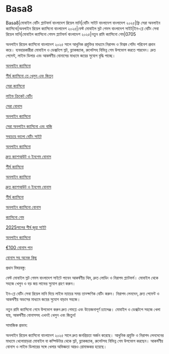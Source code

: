 # Basa8
Basa8|মোবাইল বেটিং প্ল্যাটফর্ম বাংলাদেশ রিয়েল মানি|বেটিং সাইট বাংলাদেশ বাংলাদেশ ২০২৫|ফ্রি সেরা অনলাইন ক্যাসিনো|অনলাইন রিয়েল ক্যাসিনো বাংলাদেশ ২০২৫|বেস্ট মোবাইল স্লট গেমস বাংলাদেশ সাইট|ইন-প্লে বেটিং সেবা রিয়েল মানি|মোবাইল ক্যাসিনো গেমস প্ল্যাটফর্ম বাংলাদেশ ২০২৫|নতুন রামি ক্যাসিনো গেম|0705

অনলাইন রিয়েল ক্যাসিনো বাংলাদেশ ২০২৫ সালে আধুনিক প্রযুক্তির মাধ্যমে নিরাপদ ও বিশ্বস্ত গেমিং পরিবেশ প্রদান করে। ব্যবহারকারীরা মোবাইল ও ডেক্সটপে স্লট, ব্ল্যাকজ্যাক, রুলেটসহ বিভিন্ন গেম উপভোগ করতে পারবেন। দ্রুত পেমেন্ট, লাইভ ডিলার এবং আকর্ষণীয় বোনাসের মাধ্যমে জয়ের সুযোগ বৃদ্ধি পাচ্ছে।

<a href="https://basa8vip.net/">অনলাইন ক্যাসিনো</a>

<a href="https://basa8us.net/">শীর্ষ ক্যাসিনো তে খেলুন এবং জিতুন</a>

<a href="https://basa8vip.com/">সেরা ক্যাসিনো</a>

<a href="https://basa8uk.com/">লাইভ ক্রিকেট বেটিং</a>

<a href="https://basa8uk.net/">সেরা বোনাস</a>

<a href="https://basa8hub.com/">অনলাইন ক্যাসিনো</a>

<a href="https://basa8hub.net/">সেরা অনলাইন ক্যাসিনো এবং বাজি</a>

<a href="https://basa8us.com/">সবচেয়ে ভালো বেটিং সাইট</a>

<a href="https://basa8sx.com/">অনলাইন ক্যাসিনো</a>

<a href="https://basa8sx.net/">দ্রুত ক্যাশআউট ও ইনগেম বোনাস</a>

<a href="https://basa8wap.net/">শীর্ষ ক্যাসিনো</a>

<a href="https://basa8sx.com/">অনলাইন ক্যাসিনো</a>

<a href="https://basa8sx.net/">দ্রুত ক্যাশআউট ও ইনগেম বোনাস</a>

<a href="https://basa8wap.net/">শীর্ষ ক্যাসিনো</a>

<a href="https://basa8wap.com/">অনলাইন ক্যাসিনো বোনাস</a>

<a href="https://basa8pc.com/">ক্যাসিনো গেম</a>

<a href="https://basa8now.com/">2025সালের শীর্ষ জুয়া সাইট</a>

<a href="https://basa8now.net/">অনলাইন ক্যাসিনো </a>

<a href="https://basa8pro.com/">€100 বোনাস পান</a>

<a href="https://basa8pro.net/">বোনাস সহ অনেক কিছু</a>

প্রধান বিষয়বস্তু:

বেস্ট মোবাইল স্লট গেমস বাংলাদেশ সাইটে পাবেন আকর্ষণীয় থিম, দ্রুত লোডিং ও নিরাপদ প্ল্যাটফর্ম। মোবাইল থেকে সহজে খেলুন ও বড় জয় লাভের সুযোগ গ্রহণ করুন।

ইন-প্লে বেটিং সেবা রিয়েল মানি দিয়ে লাইভ ম্যাচের সময় তাত্ক্ষণিক বেটিং করুন। নিরাপদ লেনদেন, দ্রুত পেমেন্ট ও আকর্ষণীয় অডসের মাধ্যমে জয়ের সুযোগ বাড়ান সহজে।

নতুন রামি ক্যাসিনো গেমে উপভোগ করুন দ্রুত গেমপ্লে এবং উত্তেজনাপূর্ণ চ্যালেঞ্জ। মোবাইল ও ডেক্সটপে সহজে খেলা যায়, আকর্ষণীয় বোনাসসহ এখনই খেলুন এবং জিতুন!

সামাজিক প্রভাব:

অনলাইন রিয়েল ক্যাসিনো বাংলাদেশ ২০২৫ সালে দ্রুত জনপ্রিয়তা অর্জন করেছে। আধুনিক প্রযুক্তি ও নিরাপদ লেনদেনের মাধ্যমে খেলোয়াড়রা মোবাইল বা কম্পিউটার থেকে স্লট, ব্ল্যাকজ্যাক, রুলেটসহ বিভিন্ন গেম উপভোগ করছেন। আকর্ষণীয় বোনাস ও লাইভ ডিলারের সঙ্গে খেলার অভিজ্ঞতা আরও রোমাঞ্চকর হয়েছে।
